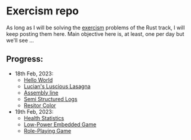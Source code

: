 # Exercism repo
As long as I will be solving the [exercism](https://exercism.org/tracks/rust) problems of the Rust track, I will keep posting them here. Main objective here is, at least, one per day but we'll see ...

## Progress:
- 18th Feb, 2023:
    - [Hello World](https://exercism.org/tracks/rust/exercises/hello-world)
    - [Lucian's Luscious Lasagna](https://exercism.org/tracks/rust/exercises/lucians-luscious-lasagna)
    - [Assembly line](https://exercism.org/tracks/rust/exercises/assembly-line)
    - [Semi Structured Logs](https://exercism.org/tracks/rust/exercises/semi-structured-logs)
    - [Resitor Color](https://exercism.org/tracks/rust/exercises/resistor-color)
- 19th Feb, 2023:
    - [Health Statistics](https://exercism.org/tracks/rust/exercises/health-statistics)
    - [Low-Power Embedded Game](https://exercism.org/tracks/rust/exercises/low-power-embedded-game)
    - [Role-Playing Game](https://exercism.org/tracks/rust/exercises/role-playing-game)
    
